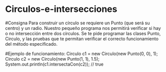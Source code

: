 # Circulos-e-intersecciones

#Consigna
Para construir un círculo se requiere un Punto (que será su centro) y un radio. Nuestro pequeño programa nos permitirá verificar si hay o no intersección entre dos círculos.
Se te pide programar las clases Punto, Circulo, y las pruebas que te permitan verificar el correcto funcionamiento del método especificado.

#Ejemplo de funcionamiento:
Circulo c1 = new Circulo(new Punto(0, 0), 1);
Circulo c2 = new Circulo(new Punto(1, 1), 1.5);
System.out.println(c1.intersectaCon(c2)); // true
